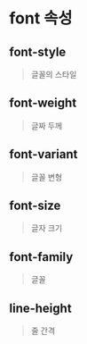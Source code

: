 # font 속성

## font-style
> 글꼴의 스타일 

## font-weight
> 글짜 두께

## font-variant
> 글꼴 변형

## font-size
> 글자 크기

## font-family
> 글꼴

## line-height
> 줄 간격
